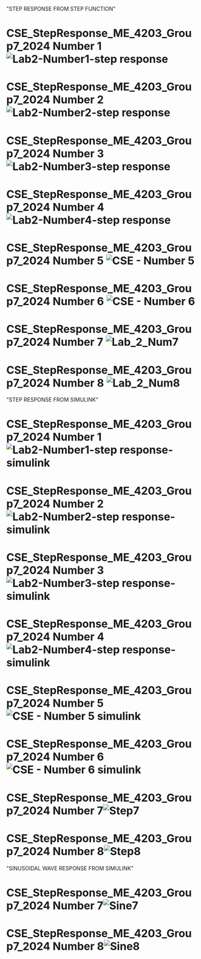 "STEP RESPONSE FROM STEP FUNCTION"
# CSE_StepResponse_ME_4203_Group7_2024 Number 1![Lab2-Number1-step response](https://github.com/Dekudeks/CSE_StepResponse_ME_4203_Group7_2024/assets/161009651/fbfe2963-b1b1-4ed2-8c1e-109af34a7826)
# CSE_StepResponse_ME_4203_Group7_2024 Number 2![Lab2-Number2-step response](https://github.com/Dekudeks/CSE_StepResponse_ME_4203_Group7_2024/assets/161009651/815e6691-44cc-4b29-9c57-6e3c7592eb82)
# CSE_StepResponse_ME_4203_Group7_2024 Number 3![Lab2-Number3-step response](https://github.com/Dekudeks/CSE_StepResponse_ME_4203_Group7_2024/assets/160557228/7ef3ba57-9138-4c18-adba-d09fd09535d9)
# CSE_StepResponse_ME_4203_Group7_2024 Number 4![Lab2-Number4-step response](https://github.com/Dekudeks/CSE_StepResponse_ME_4203_Group7_2024/assets/160557228/036a9a87-44d0-4bbb-8144-dd8a4cebbb00)
# CSE_StepResponse_ME_4203_Group7_2024 Number 5 ![CSE - Number 5](https://github.com/Dekudeks/CSE_StepResponse_ME_4203_Group7_2024/assets/159032350/36165c90-9d1e-4b5f-aa62-dc872887118a)
# CSE_StepResponse_ME_4203_Group7_2024 Number 6 ![CSE - Number 6](https://github.com/Dekudeks/CSE_StepResponse_ME_4203_Group7_2024/assets/159032350/f4315dab-4b25-48b1-a355-d17118801745)
# CSE_StepResponse_ME_4203_Group7_2024 Number 7 ![Lab_2_Num7](https://github.com/Dekudeks/CSE_StepResponse_ME_4203_Group7_2024/assets/161302464/d2ad6f78-672a-4428-9c9c-23e1ee696b97)
# CSE_StepResponse_ME_4203_Group7_2024 Number 8 ![Lab_2_Num8](https://github.com/Dekudeks/CSE_StepResponse_ME_4203_Group7_2024/assets/161302464/601c7e49-7623-49b2-a216-63d53d026b34)





"STEP RESPONSE FROM SIMULINK"
# CSE_StepResponse_ME_4203_Group7_2024 Number 1![Lab2-Number1-step response-simulink](https://github.com/Dekudeks/CSE_StepResponse_ME_4203_Group7_2024/assets/161009651/dffc221a-cbd2-4bd1-b1ed-b4bb4d42e8f6)
# CSE_StepResponse_ME_4203_Group7_2024 Number 2![Lab2-Number2-step response-simulink](https://github.com/Dekudeks/CSE_StepResponse_ME_4203_Group7_2024/assets/161009651/7085541f-27c4-4c39-876d-f16c4a1eabfc)
# CSE_StepResponse_ME_4203_Group7_2024 Number 3![Lab2-Number3-step response-simulink](https://github.com/Dekudeks/CSE_StepResponse_ME_4203_Group7_2024/assets/160557228/9318bb46-c9b4-4f89-8cad-b4738f20a0ac)
# CSE_StepResponse_ME_4203_Group7_2024 Number 4![Lab2-Number4-step response-simulink](https://github.com/Dekudeks/CSE_StepResponse_ME_4203_Group7_2024/assets/160557228/701687eb-9b9e-4497-ae3d-d971062c46cc)
# CSE_StepResponse_ME_4203_Group7_2024 Number 5![CSE - Number 5 simulink](https://github.com/Dekudeks/CSE_StepResponse_ME_4203_Group7_2024/assets/159032350/284726b5-928f-4674-b312-16699f55cd8e)
# CSE_StepResponse_ME_4203_Group7_2024 Number 6![CSE - Number 6 simulink](https://github.com/Dekudeks/CSE_StepResponse_ME_4203_Group7_2024/assets/159032350/b18d1041-3153-4f98-9538-c618192806f8)
# CSE_StepResponse_ME_4203_Group7_2024 Number 7![Step7](https://github.com/Dekudeks/CSE_StepResponse_ME_4203_Group7_2024/assets/161302464/15ebc056-660f-40ce-84cf-324cf5a277df)
# CSE_StepResponse_ME_4203_Group7_2024 Number 8![Step8](https://github.com/Dekudeks/CSE_StepResponse_ME_4203_Group7_2024/assets/161302464/d44a94c7-df06-447a-840f-83c2d3670367)





"SINUSOIDAL WAVE RESPONSE FROM SIMULINK"
# CSE_StepResponse_ME_4203_Group7_2024 Number 7![Sine7](https://github.com/Dekudeks/CSE_StepResponse_ME_4203_Group7_2024/assets/161302464/626b2d4f-8646-494e-853d-c3276f2fe20f)
# CSE_StepResponse_ME_4203_Group7_2024 Number 8![Sine8](https://github.com/Dekudeks/CSE_StepResponse_ME_4203_Group7_2024/assets/161302464/215c9a52-cc55-41a2-8683-b855a383b4f5)
